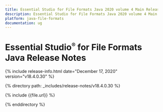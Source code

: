 ```yaml
---
title: Essential Studio for File Formats Java 2020 volume 4 Main Release Release Notes  
description: Essential Studio for File Formats Java 2020 volume 4 Main Release Release Notes  
platform: java-file-formats
documentation: ug
---
```


# Essential Studio<sup style="font-size:70%">&reg;</sup>  for File Formats Java Release Notes  

{% include release-info.html date="December 17, 2020"  version="v18.4.0.30" %} 


{% directory path: _includes/release-notes/v18.4.0.30 %}

{% include {{file.url}} %}

{% enddirectory %}